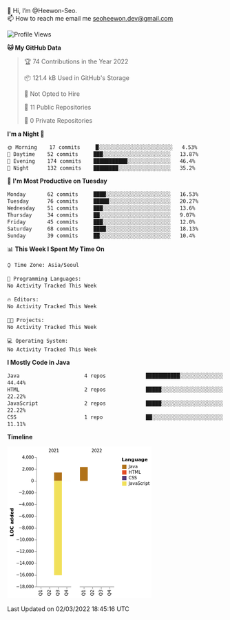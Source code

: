👋 Hi, I’m @Heewon-Seo.  
📫 How to reach me email me seoheewon.dev@gmail.com 

 <!--START_SECTION:waka-->
![Profile Views](http://img.shields.io/badge/Profile%20Views-10-blue)

**🐱 My GitHub Data** 

> 🏆 74 Contributions in the Year 2022
 > 
> 📦 121.4 kB Used in GitHub's Storage 
 > 
> 🚫 Not Opted to Hire
 > 
> 📜 11 Public Repositories 
 > 
> 🔑 0 Private Repositories  
 > 
**I'm a Night 🦉** 

```text
🌞 Morning    17 commits     █░░░░░░░░░░░░░░░░░░░░░░░░   4.53% 
🌆 Daytime    52 commits     ███░░░░░░░░░░░░░░░░░░░░░░   13.87% 
🌃 Evening    174 commits    ███████████░░░░░░░░░░░░░░   46.4% 
🌙 Night      132 commits    ████████░░░░░░░░░░░░░░░░░   35.2%

```
📅 **I'm Most Productive on Tuesday** 

```text
Monday       62 commits     ████░░░░░░░░░░░░░░░░░░░░░   16.53% 
Tuesday      76 commits     █████░░░░░░░░░░░░░░░░░░░░   20.27% 
Wednesday    51 commits     ███░░░░░░░░░░░░░░░░░░░░░░   13.6% 
Thursday     34 commits     ██░░░░░░░░░░░░░░░░░░░░░░░   9.07% 
Friday       45 commits     ███░░░░░░░░░░░░░░░░░░░░░░   12.0% 
Saturday     68 commits     ████░░░░░░░░░░░░░░░░░░░░░   18.13% 
Sunday       39 commits     ██░░░░░░░░░░░░░░░░░░░░░░░   10.4%

```


📊 **This Week I Spent My Time On** 

```text
⌚︎ Time Zone: Asia/Seoul

💬 Programming Languages: 
No Activity Tracked This Week

🔥 Editors: 
No Activity Tracked This Week

🐱‍💻 Projects: 
No Activity Tracked This Week

💻 Operating System: 
No Activity Tracked This Week

```

**I Mostly Code in Java** 

```text
Java                     4 repos             ███████████░░░░░░░░░░░░░░   44.44% 
HTML                     2 repos             █████░░░░░░░░░░░░░░░░░░░░   22.22% 
JavaScript               2 repos             █████░░░░░░░░░░░░░░░░░░░░   22.22% 
CSS                      1 repo              ██░░░░░░░░░░░░░░░░░░░░░░░   11.11%

```


**Timeline**

![Chart not found](https://raw.githubusercontent.com/Heewon-Seo/Heewon-Seo/main/charts/bar_graph.png) 


 Last Updated on 02/03/2022 18:45:16 UTC
<!--END_SECTION:waka-->
